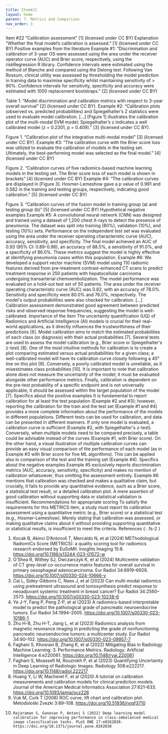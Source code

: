 ```yaml
---
title: Item#22
layout: home
parent: 7. Metrics and Comparison
nav_order: 3
---
```


Item #22
“Calibration assessment” [1] (licensed under CC BY)
Explanation
“Whether the final model’s calibration is assessed.” [1]  (licensed under CC BY)
Positive examples from the literature
Example #1: “Discrimination and calibration of 3-year OS were assessed using the area under the receiver operator curve (AUC) and Brier score, respectively, using the riskRegression R library. Confidence intervals were estimated using the method of Blanche and compared using the Delong test. Following Van Rossum, clinical utility was assessed by thresholding the model prediction in training data to maximise specificity whilst maintaining sensitivity of > 90%. Confidence intervals for sensitivity, specificity and accuracy were estimated with 1000 replacement bootstraps.” [2] (licensed under CC BY)
 
Table 1. “Model discrimination and calibration metrics with respect to 3-year overall survival” [2] (licensed under CC BY).
Example #2: “Calibration plots (observed vs. predicted probabilities) and Spiegelhalter’s Z statistics were used to evaluate model calibration. […]
[Figure 1] illustrates the calibration plot of the multi-modal SVM model; Spiegelhalter’s z indicates a well calibrated model (z = 0.2301, p = 0.409).” [3] (licensed under CC BY).
 
Figure 1. “Calibration plot of the integrative multi-modal model” [3]  (licensed under CC BY).
Example #3: “The calibration curve with the Brier score loss was utilized to evaluate the calibration of models in the testing set. Ultimately, the best-performing model was selected as the final model.” [4] (licensed under CC BY)
 
Figure 2.  “Calibration curves of five radiomics-based machine learning models in the testing set. The Brier score loss of each model is shown in brackets” [4] (licensed under CC BY)
Example #4: “The calibration curves are displayed in [Figure 3]. Hosmer-Lemeshow gave a p value of 0.991 and 0.582 in the training and testing groups, respectively, indicating good calibration.” [5] (licensed under CC BY)
 
Figure 3. “Calibration curves of the fusion model in training group (a) and testing group (b)” [5] (licensed under CC BY)
Hypothetical negative examples
Example #5: A convolutional neural network (CNN) was designed and trained using a dataset of 1,200 chest X-rays to detect the presence of pneumonia. The dataset was split into training (80%), validation (10%), and testing (10%) sets. Performance on the independent test set was evaluated using the area under the receiver operating characteristic curve (AUC), accuracy, sensitivity, and specificity. The final model achieved an AUC of 0.93 (95% CI: 0.89-0.96), an accuracy of 88.5%, a sensitivity of 91.0%, and a specificity of 86.0%. These metrics suggest the model is highly effective at identifying pneumonia cases within this population.
Example #6: We developed a support vector machine (SVM) model using 110 radiomic features derived from pre-treatment contrast-enhanced CT scans to predict treatment response in 250 patients with hepatocellular carcinoma undergoing transarterial chemoembolization. The model performance was evaluated on a hold-out test set of 50 patients. The area under the receiver operating characteristic curve (AUC) was 0.82, with an accuracy of 78.0%. Sensitivity and specificity were 80.0% and 76.0%, respectively. The model's output probabilities were also checked for calibration. […] Calibration assessment demonstrated good agreement between predicted risks and observed response frequencies, suggesting the model is well-calibrated.
Importance of the item
The uncertainty quantification (UQ) of Radiomics and Artificial Intelligence (AI) models is crucial for their real-world applications, as it directly influences the trustworthiness of their predictions [6]. Model calibration aims to match the estimated probabilities of each class (or diagnosis) with their actual probabilities [7]. Several tests are used to assess the model calibration (e.g., Brier score or Spiegelhalter's z-test) [8]. One of the most intuitive methods for calibration is to create a plot comparing estimated versus actual probabilities for a given class; a well-calibrated model will have its calibration curve closely following a 45° line on this plot [9]. Conversely, a poorly calibrated model is unreliable, as it misestimates class probabilities [10]. It is important to note that calibration alone does not measure the uncertainty of the model; it must be evaluated alongside other performance metrics. Finally, calibration is dependent on the pre-test probability of a specific endpoint and is not universally applicable; it should be assessed within the target population of the model [7].
Specifics about the positive examples
It is fundamental to report calibration for at least the test population (Example #2 and #3); however, reporting the calibration for the train and the test set (Example #1 and #4) provides a more complete information about the performance of the models in different populations. 
Different tests can be used for calibration, and data can be presented in different manners. If only one model is evaluated, a calibration curve is sufficient (Example #2, with Spiegelhalter's z-test). Conversely, when multiple models need to be compared precisely, a table could be advisable instead of the curves (Example #1, with Brier score). On the other hand, a visual illustration of multiple calibration curves can provide an easy visual comparison of the performance of each model (as in Example #3 with Brier score for five ML algorithms). This can be applied also in comparison of the test and the training set (Example #4).
Specifics about the negative examples
Example #5 exclusively reports discrimination metrics (AUC, accuracy, sensitivity, specificity) and makes no mention of calibration whatsoever, thus omitting the assessment entirely. Example #6 mentions that calibration was checked and makes a qualitative claim, but crucially, it fails to provide any quantitative evidence, such as a Brier score, a statistical test result, or a detailed calibration plot. A mere assertion of good calibration without supporting data or statistical validation is insufficient.
Recommendations for appropriate scoring
To satisfy the requirements for this METRICS item, a study must report its calibration assessment using a quantitative metric (e.g., Brier score) or a statistical test (e.g., Hosmer-Lemeshow). 
Merely stating that calibration was assessed, or making qualitative claims about it without providing supporting quantitative or statistical results, is insufficient to meet the criteria.
References
{: .fs-2 }

1. 	Kocak B, Akinci D’Antonoli T, Mercaldo N, et al (2024) METhodological RadiomICs Score (METRICS): a quality scoring tool for radiomics research endorsed by EuSoMII. Insights Imaging 15:8. https://doi.org/10.1186/s13244-023-01572-w
2. 	O’Shea R, Withey SJ, Owczarczyk K, et al (2024) Multicentre validation of CT grey-level co-occurrence matrix features for overall survival in primary oesophageal adenocarcinoma. Eur Radiol 34:6919–6928. https://doi.org/10.1007/s00330-024-10666-y
3. 	Cai L, Sidey-Gibbons C, Nees J, et al (2023) Can multi-modal radiomics using pretreatment ultrasound and tomosynthesis predict response to neoadjuvant systemic treatment in breast cancer? Eur Radiol 34:2560–2573. https://doi.org/10.1007/s00330-023-10238-6
4. 	Ye J-Y, Fang P, Peng Z-P, et al (2023) A radiomics-based interpretable model to predict the pathological grade of pancreatic neuroendocrine tumors. Eur Radiol 34:1994–2005. https://doi.org/10.1007/s00330-023-10186-1
5. 	Zhu H-B, Zhu H-T, Jiang L, et al (2023) Radiomics analysis from magnetic resonance imaging in predicting the grade of nonfunctioning pancreatic neuroendocrine tumors: a multicenter study. Eur Radiol 34:90–102. https://doi.org/10.1007/s00330-023-09957-7
6. 	Faghani S, Khosravi B, Zhang K, et al (2022) Mitigating Bias in Radiology Machine Learning: 3. Performance Metrics. Radiology: Artificial Intelligence 4:e220061. https://doi.org/10.1148/ryai.220061
7. 	Faghani S, Moassefi M, Rouzrokh P, et al (2023) Quantifying Uncertainty in Deep Learning of Radiologic                     Images. Radiology 308:e222217. https://doi.org/10.1148/radiol.222217
8. 	Huang Y, Li W, Macheret F, et al (2020) A tutorial on calibration measurements and calibration models for clinical prediction models. Journal of the American Medical Informatics Association 27:621–633. https://doi.org/10.1093/jamia/ocz228
9. 	Vuk M, Curk T (2006) ROC curve, lift chart and calibration plot. Metodološki Zvezki 3:89–108. https://doi.org/10.51936/noqf3710
10. 	Rajaraman S, Ganesan P, Antani S (2022) Deep learning model calibration for improving performance in class-imbalanced medical image classification tasks. PLoS ONE 17:e0262838. https://doi.org/10.1371/journal.pone.0262838




